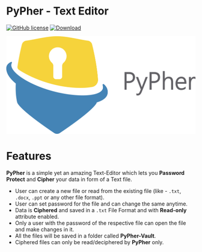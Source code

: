 # PyPher - Text Editor
[![GitHub license](https://img.shields.io/github/license/Aadit-Bhojgi/PyPher.svg)](https://github.com/Aadit-Bhojgi/PyPher/blob/master/LICENSE)
[![Download](https://img.shields.io/badge/Download-v1.0-blue.svg)](https://github.com/Aadit-Bhojgi/PyPher/releases/download/v1.0/PyPher.exe)

<img src="Images/PyPher.png" alt="PyPher - Image">


# Features
**PyPher** is a simple yet an amazing Text-Editor which lets you **Password Protect** and **Cipher** your data in form of a Text file.

* User can create a new file or read from the existing file (like - `.txt`, `.docx`, `.ppt` or any other file format).
* User can set password for the file and can change the same anytime. 
* Data is **Ciphered** and saved in a `.txt` File Format and with **Read-only** attribute enabled.
* Only a user with the password of the respective file can open the file and make changes in it.
* All the files will be saved in a folder called **PyPher-Vault**.
* Ciphered files can only be read/deciphered by **PyPher** only. 
